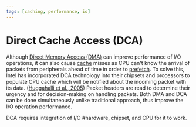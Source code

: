 ```yaml
---
tags: [caching, performance, io]
---
```


# Direct Cache Access (DCA)

Although [Direct Memory Access (DMA)](202403151658.md) can improve performance
of I/O operations, it can also cause [cache](202403191017.md) misses as CPU
can't know the arrival of packets from peripherals ahead of time in order to
[prefetch](202407271944.md). To solve this, Intel has incorporated DCA
technology into their chipsets and processors to populate CPU cache which will
be notified about the incoming packet with its data. ([Huggahalli et al., 2005](lit/@Huggahalli2005.md))
Packet headers are read to determine their urgency and for decision-making on
handling packets. Both DMA and DCA can be done simultaneously unlike traditional
approach, thus improve the I/O operation performance.

DCA requires integration of I/O #hardware, chipset, and CPU for it to work.
